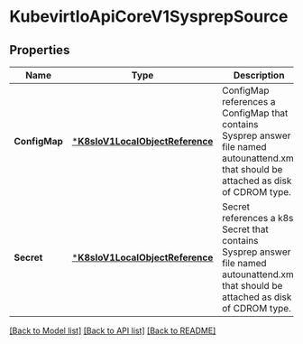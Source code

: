 # KubevirtIoApiCoreV1SysprepSource

## Properties
Name | Type | Description | Notes
------------ | ------------- | ------------- | -------------
**ConfigMap** | [***K8sIoV1LocalObjectReference**](k8s.io.v1.LocalObjectReference.md) | ConfigMap references a ConfigMap that contains Sysprep answer file named autounattend.xml that should be attached as disk of CDROM type. | [optional] [default to null]
**Secret** | [***K8sIoV1LocalObjectReference**](k8s.io.v1.LocalObjectReference.md) | Secret references a k8s Secret that contains Sysprep answer file named autounattend.xml that should be attached as disk of CDROM type. | [optional] [default to null]

[[Back to Model list]](../README.md#documentation-for-models) [[Back to API list]](../README.md#documentation-for-api-endpoints) [[Back to README]](../README.md)


